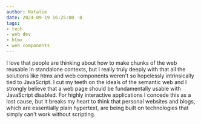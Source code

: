 ```yaml
---
author: Natalie
date: 2024-09-19 16:25:00 -8
tags:
- tech
- web dev
- htmx
- web components
---
```


I love that people are thinking about how to make chunks of the web reusable in
standalone contexts, but I really truly deeply with that all the solutions like
htmx and web components weren't so hopelessly intrinsically tied to JavaScript.
I cut my teeth on the ideals of the semantic web and I strongly believe that a
web page should be fundamentally usable with JavaScript disabled. For highly
interactive applications I concede this as a lost cause, but it breaks my heart
to think that personal websites and blogs, which are essentially plain
hypertext, are being built on technologies that simply can't work without
scripting.
